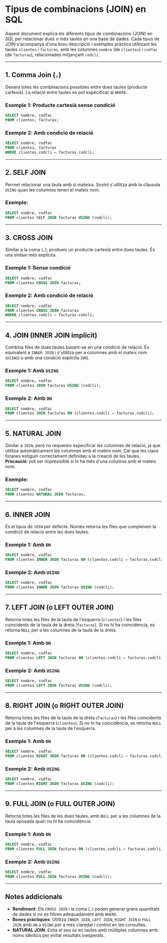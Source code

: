 # Tipus de combinacions (JOIN) en SQL

Aquest document explica els diferents tipus de combinacions (JOIN) en SQL per relacionar dues o més taules en una base de dades. Cada tipus de JOIN s'acompanya d'una breu descripció i exemples pràctics utilitzant les taules `clientes` i `facturas`, amb les columnes `nombre` (de `clientes`) i `codfac` (de `facturas`), relacionades mitjançant `codcli`.

---

## 1. **Comma Join (`,`)**  
Genera totes les combinacions possibles entre dues taules (producte cartesià). La relació entre taules es pot especificar al `WHERE`.

### Exemple 1: Producte cartesià sense condició
```sql
SELECT nombre, codfac
FROM clientes, facturas;
```

### Exemple 2: Amb condició de relació
```sql
SELECT nombre, codfac
FROM clientes, facturas
WHERE clientes.codcli = facturas.codcli;
```

---

## 2. **SELF JOIN**  
Permet relacionar una taula amb si mateixa. Sovint s'utilitza amb la clàusula `USING` quan les columnes tenen el mateix nom.

### Exemple:
```sql
SELECT nombre, codfac
FROM clientes SELF JOIN facturas USING (codcli);
```

---

## 3. **CROSS JOIN**  
Similar a la coma (`,`), produeix un producte cartesià entre dues taules. És una sintaxi més explícita.

### Exemple 1: Sense condició
```sql
SELECT nombre, codfac
FROM clientes CROSS JOIN facturas;
```

### Exemple 2: Amb condició de relació
```sql
SELECT nombre, codfac
FROM clientes CROSS JOIN facturas
WHERE clientes.codcli = facturas.codcli;
```

---

## 4. **JOIN (INNER JOIN implícit)**  
Combina files de dues taules basant-se en una condició de relació. És equivalent a `INNER JOIN` i s'utilitza per a columnes amb el mateix nom (`USING`) o amb una condició explícita (`ON`).

### Exemple 1: Amb `USING`
```sql
SELECT nombre, codfac
FROM clientes JOIN facturas USING (codcli);
```

### Exemple 2: Amb `ON`
```sql
SELECT nombre, codfac
FROM clientes JOIN facturas ON (clientes.codcli = facturas.codcli);
```

---

## 5. **NATURAL JOIN**  
Similar a `JOIN`, però no requereix especificar les columnes de relació, ja que utilitza automàticament les columnes amb el mateix nom. Cal que les claus foranes estiguin correctament definides a la creació de les taules. **Precaució**: pot ser imprevisible si hi ha més d'una columna amb el mateix nom.

### Exemple:
```sql
SELECT nombre, codfac
FROM clientes NATURAL JOIN facturas;
```

---

## 6. **INNER JOIN**  
És el tipus de `JOIN` per defecte. Només retorna les files que compleixen la condició de relació entre les dues taules.

### Exemple 1: Amb `ON`
```sql
SELECT nombre, codfac
FROM clientes INNER JOIN facturas ON (clientes.codcli = facturas.codcli);
```

### Exemple 2: Amb `USING`
```sql
SELECT nombre, codfac
FROM clientes INNER JOIN facturas USING (codcli);
```

---

## 7. **LEFT JOIN (o LEFT OUTER JOIN)**  
Retorna totes les files de la taula de l'esquerra (`clientes`) i les files coincidents de la taula de la dreta (`facturas`). Si no hi ha coincidència, es retorna `NULL` per a les columnes de la taula de la dreta.

### Exemple 1: Amb `ON`
```sql
SELECT nombre, codfac
FROM clientes LEFT JOIN facturas ON (clientes.codcli = facturas.codcli);
```

### Exemple 2: Amb `USING`
```sql
SELECT nombre, codfac
FROM clientes LEFT JOIN facturas USING (codcli);
```

---

## 8. **RIGHT JOIN (o RIGHT OUTER JOIN)**  
Retorna totes les files de la taula de la dreta (`facturas`) i les files coincidents de la taula de l'esquerra (`clientes`). Si no hi ha coincidència, es retorna `NULL` per a les columnes de la taula de l'esquerra.

### Exemple 1: Amb `ON`
```sql
SELECT nombre, codfac
FROM clientes RIGHT JOIN facturas ON (clientes.codcli = facturas.codcli);
```

### Exemple 2: Amb `USING`
```sql
SELECT nombre, codfac
FROM clientes RIGHT JOIN facturas USING (codcli);
```

---

## 9. **FULL JOIN (o FULL OUTER JOIN)**  
Retorna totes les files de les dues taules, amb `NULL` per a les columnes de la taula oposada quan no hi ha coincidència.

### Exemple 1: Amb `ON`
```sql
SELECT nombre, codfac
FROM clientes FULL JOIN facturas ON (clientes.codcli = facturas.codcli);
```

### Exemple 2: Amb `USING`
```sql
SELECT nombre, codfac
FROM clientes FULL JOIN facturas USING (codcli);
```

---

## Notes addicionals
- **Rendiment**: Els `CROSS JOIN` i la coma (`,`) poden generar grans quantitats de dades si no es filtren adequadament amb `WHERE`.
- **Bones pràctiques**: Utilitza `INNER JOIN`, `LEFT JOIN`, `RIGHT JOIN` o `FULL JOIN` amb `ON` o `USING` per a més claredat i control en les consultes.
- **NATURAL JOIN**: Evita el seu ús en taules amb múltiples columnes amb noms idèntics per evitar resultats inesperats.